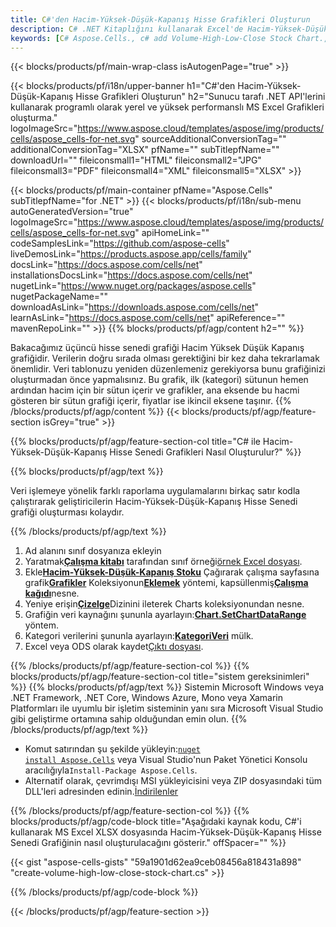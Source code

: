 ```yaml
---
title: C#'den Hacim-Yüksek-Düşük-Kapanış Hisse Grafikleri Oluşturun
description: C# .NET Kitaplığını kullanarak Excel'de Hacim-Yüksek-Düşük-Kapanış Hisse Senedi grafikleri oluşturmak için örnek kod. VB.NET, Asp.NET veya herhangi bir .NET tabanlı uygulama içinde MS Excel'de Hacim-Yüksek-Düşük-Kapanış Hisse Senedi grafiği oluşturmak için bu kodu kullanın.
keywords: [C# Aspose.Cells., c# add Volume-High-Low-Close Stock Chart., c# insert Volume-High-Low-Close Stock Chart., c# create Volume-High-Low-Close Stock Chart]
---
```

{{< blocks/products/pf/main-wrap-class isAutogenPage="true" >}}

{{< blocks/products/pf/i18n/upper-banner h1="C#\'den Hacim-Yüksek-Düşük-Kapanış Hisse Grafikleri Oluşturun" h2="Sunucu tarafı .NET API\'lerini kullanarak programlı olarak yerel ve yüksek performanslı MS Excel Grafikleri oluşturma." logoImageSrc="https://www.aspose.cloud/templates/aspose/img/products/cells/aspose_cells-for-net.svg" sourceAdditionalConversionTag="" additionalConversionTag="XLSX" pfName="" subTitlepfName="" downloadUrl="" fileiconsmall1="HTML" fileiconsmall2="JPG" fileiconsmall3="PDF" fileiconsmall4="XML" fileiconsmall5="XLSX" >}}

{{< blocks/products/pf/main-container pfName="Aspose.Cells" subTitlepfName="for .NET" >}}
{{< blocks/products/pf/i18n/sub-menu autoGeneratedVersion="true" logoImageSrc="https://www.aspose.cloud/templates/aspose/img/products/cells/aspose_cells-for-net.svg" apiHomeLink="" codeSamplesLink="https://github.com/aspose-cells" liveDemosLink="https://products.aspose.app/cells/family" docsLink="https://docs.aspose.com/cells/net" installationsDocsLink="https://docs.aspose.com/cells/net" nugetLink="https://www.nuget.org/packages/aspose.cells" nugetPackageName="" downloadAsLink="https://downloads.aspose.com/cells/net" learnAsLink="https://docs.aspose.com/cells/net" apiReference="" mavenRepoLink="" >}}
{{% blocks/products/pf/agp/content h2="" %}}

Bakacağımız üçüncü hisse senedi grafiği Hacim Yüksek Düşük Kapanış grafiğidir. Verilerin doğru sırada olması gerektiğini bir kez daha tekrarlamak önemlidir. Veri tablonuzu yeniden düzenlemeniz gerekiyorsa bunu grafiğinizi oluşturmadan önce yapmalısınız. Bu grafik, ilk (kategori) sütunun hemen ardından hacim için bir sütun içerir ve grafikler, ana eksende bu hacmi gösteren bir sütun grafiği içerir, fiyatlar ise ikincil eksene taşınır.
{{% /blocks/products/pf/agp/content %}}
{{< blocks/products/pf/agp/feature-section isGrey="true" >}}

{{% blocks/products/pf/agp/feature-section-col title="C# ile Hacim-Yüksek-Düşük-Kapanış Hisse Senedi Grafikleri Nasıl Oluşturulur?" %}}

{{% blocks/products/pf/agp/text %}}

Veri işlemeye yönelik farklı raporlama uygulamalarını birkaç satır kodla çalıştırarak geliştiricilerin Hacim-Yüksek-Düşük-Kapanış Hisse Senedi grafiği oluşturması kolaydır.

{{% /blocks/products/pf/agp/text %}}

1. Ad alanını sınıf dosyanıza ekleyin
1.  Yaratmak[**Çalışma kitabı**](https://reference.aspose.com/cells/net/aspose.cells/workbook) tarafından sınıf örneği[örnek Excel dosyası](Volume-High-Low-Close.xlsx).
1.  Ekle[**Hacim-Yüksek-Düşük-Kapanış Stoku**](https://reference.aspose.com/cells/net/aspose.cells.charts/charttype) Çağırarak çalışma sayfasına grafik[**Grafikler**](https://reference.aspose.com/cells/net/aspose.cells.charts/chartcollection) Koleksiyonun[**Eklemek**](https://reference.aspose.com/cells/net/aspose.cells.charts/chartcollection/methods/add) yöntemi, kapsüllenmiş[**Çalışma kağıdı**](https://reference.aspose.com/cells/net/aspose.cells/worksheet)nesne.
1.  Yeniye erişin[**Çizelge**](https://reference.aspose.com/cells/net/aspose.cells.charts/chart)Dizinini ileterek Charts koleksiyonundan nesne.
1.  Grafiğin veri kaynağını şununla ayarlayın:[**Chart.SetChartDataRange**](https://reference.aspose.com/cells/net/aspose.cells.charts/chart/methods/setchartdatarange) yöntem.
1.  Kategori verilerini şununla ayarlayın:[**KategoriVeri**](https://reference.aspose.com/cells/net/aspose.cells.charts/seriescollection/categorydata/) mülk.
1.  Excel veya ODS olarak kaydet[Çıktı dosyası](out.xlsx).

{{% /blocks/products/pf/agp/feature-section-col %}}
{{% blocks/products/pf/agp/feature-section-col title="sistem gereksinimleri" %}}
{{% blocks/products/pf/agp/text %}}
Sistemin Microsoft Windows veya .NET Framework, .NET Core, Windows Azure, Mono veya Xamarin Platformları ile uyumlu bir işletim sisteminin yanı sıra Microsoft Visual Studio gibi geliştirme ortamına sahip olduğundan emin olun.
{{% /blocks/products/pf/agp/text %}}
-  Komut satırından şu şekilde yükleyin:<code><a href="https://downloads.aspose.com/cells/net">nuget install Aspose.Cells</a></code> veya Visual Studio'nun Paket Yönetici Konsolu aracılığıyla<code>Install-Package Aspose.Cells</code>.
-  Alternatif olarak, çevrimdışı MSI yükleyicisini veya ZIP dosyasındaki tüm DLL'leri adresinden edinin.<a href="https://downloads.aspose.com/cells/net">İndirilenler</a>

{{% /blocks/products/pf/agp/feature-section-col %}}
{{% blocks/products/pf/agp/code-block title="Aşağıdaki kaynak kodu, C#\'i kullanarak MS Excel XLSX dosyasında Hacim-Yüksek-Düşük-Kapanış Hisse Senedi Grafiğinin nasıl oluşturulacağını gösterir." offSpacer="" %}}

{{< gist "aspose-cells-gists" "59a1901d62ea9ceb08456a818431a898" "create-volume-high-low-close-stock-chart.cs" >}}

{{% /blocks/products/pf/agp/code-block %}}

{{< /blocks/products/pf/agp/feature-section >}}

<!-- aboutfile Starts -->
